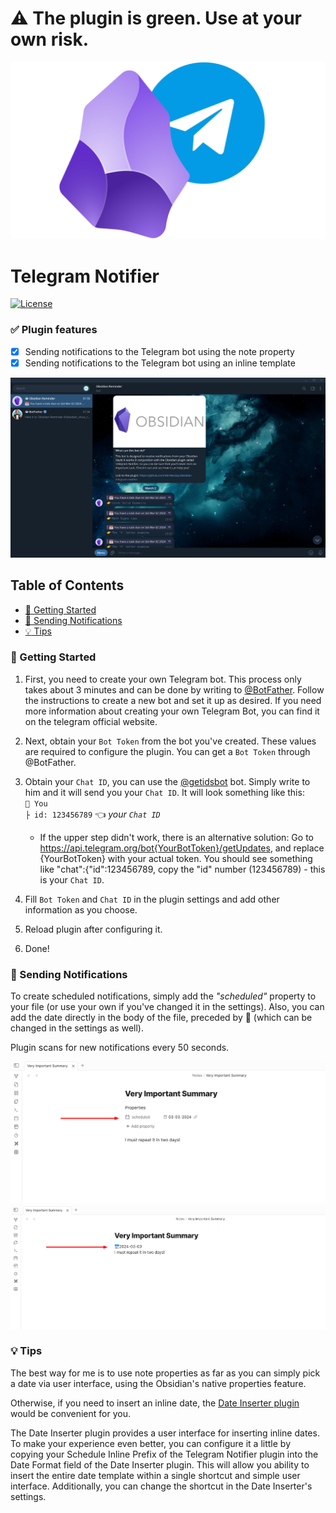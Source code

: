 # :warning: The plugin is green. Use at your own risk.

<img src="https://github.com/MirAlexSky/obsidian-telegram-notifier/blob/master/images/telegram-obsidian.png" width="800" alt="Telegra + Obsidian">

# Telegram Notifier
[![License](http://poser.pugx.org/miralexsky/ozon-logistics-api/license)](https://packagist.org/packages/miralexsky/ozon-logistics-api)

### :white_check_mark: Plugin features
- [X] Sending notifications to the Telegram bot using the note property
- [X] Sending notifications to the Telegram bot using an inline template

![screen-telegram](https://github.com/MirAlexSky/obsidian-telegram-notifier/blob/master/images/screen3.png "Screen Telegram")

## Table of Contents
* [:rocket: Getting Started](#rocket-getting-started)
* [:bell: Sending Notifications](#bell-sending-notifications)
* [:bulb: Tips](#bulb-tips)

### :rocket: Getting Started

1. First, you need to create your own Telegram bot.
This process only takes about 3 minutes and can be done by writing to [@BotFather](https://t.me/BotFather).
Follow the instructions to create a new bot and set it up as desired.
If you need more information about creating your own Telegram Bot, you can find it on the telegram official website.

2. Next, obtain your `Bot Token` from the bot you've created. These values are required to configure the plugin.
You can get a `Bot Token` through @BotFather. 

3. Obtain your `Chat ID`, you can use the [@getidsbot](https://t.me/getidsbot) bot. 
Simply write to him and it will send you your `Chat ID`. It will look something like this:<br> 
`👤 You` <br>
   `├ id: 123456789` :point_left: _your `Chat ID`_
   * If the upper step didn't work, there is an alternative solution:
	 Go to https://api.telegram.org/bot{YourBotToken}/getUpdates,
	 and replace {YourBotToken} with your actual token.
	 You should see something like "chat":{"id":123456789, copy the "id" number (123456789) - this is your `Chat ID`.

4. Fill `Bot Token` and `Chat ID` in the plugin settings and add other information as you choose.
5. Reload plugin after configuring it. 
6. Done!

### :bell: Sending Notifications
To create scheduled notifications, simply add the _"scheduled"_
property to your file (or use your own if you've changed it in the settings). 
Also, you can add the date directly in the body of the file, preceded by 📅 (which can be changed in the settings as well).

Plugin scans for new notifications every 50 seconds.

![screen](https://github.com/MirAlexSky/obsidian-telegram-notifier/blob/master/images/screen2.png "Screen #2")
![screen](https://github.com/MirAlexSky/obsidian-telegram-notifier/blob/master/images/screen1.png "Screen #1")

### :bulb: Tips

The best way for me is to use note properties as far as you
can simply pick a date via user interface, using the Obsidian's native properties feature.

Otherwise, if you need to insert an inline date, the 
[Date Inserter plugin](https://github.com/namikaze-40p/obsidian-date-inserter)
would be convenient for you.

The Date Inserter plugin provides a user interface for inserting inline dates. 
To make your experience even better, you can configure it a little by copying 
your Schedule Inline Prefix of the Telegram Notifier plugin 
into the Date Format field of the Date Inserter plugin. 
This will allow you ability to insert the entire date template
within a single shortcut and simple user interface. 
Additionally, you can change the shortcut in the Date Inserter's settings.
